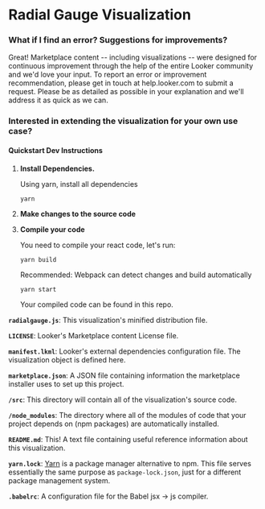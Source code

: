 # Radial Gauge Visualization

### What if I find an error? Suggestions for improvements?

Great! Marketplace content -- including visualizations -- were designed for continuous improvement through the help of the entire Looker community and we'd love your input. To report an error or improvement recommendation, please get in touch at help.looker.com to submit a request. Please be as detailed as possible in your explanation and we'll address it as quick as we can.

### Interested in extending the visualization for your own use case?

#### Quickstart Dev Instructions

1.  **Install Dependencies.**

    Using yarn, install all dependencies

    ```
    yarn
    ```

2.  **Make changes to the source code**

3.  **Compile your code**

    You need to compile your react code, let's run:

    ```
    yarn build
    ```

    Recommended: Webpack can detect changes and build automatically

    ```
    yarn start
    ```

    Your compiled code can be found in this repo.

**`radialgauge.js`**: This visualization's minified distribution file.

**`LICENSE`**: Looker's Marketplace content License file.

**`manifest.lkml`**: Looker's external dependencies configuration file. The visualization object is defined here.

**`marketplace.json`**: A JSON file containing information the marketplace installer uses to set up this project.

**`/src`**: This directory will contain all of the visualization's source code.

**`/node_modules`**: The directory where all of the modules of code that your project depends on (npm packages) are automatically installed.

**`README.md`**: This! A text file containing useful reference information about this visualization.

**`yarn.lock`**: [Yarn](https://yarnpkg.com/) is a package manager alternative to npm. This file serves essentially the same purpose as `package-lock.json`, just for a different package management system.

**`.babelrc`**: A configuration file for the Babel jsx -> js compiler.
